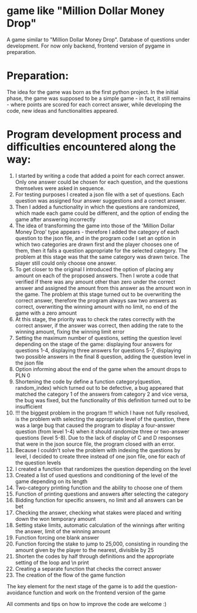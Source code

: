 # game like "Million Dollar Money Drop"
A game similar to "Million Dollar Money Drop". Database of questions under development. For now only backend, frontend version of pygame in preparation.

# Preparation:
The idea for the game was born as the first python project.
In the initial phase, the game was supposed to be a simple game - in fact, it still remains - where points are scored for each correct answer, while developing the code, new ideas and functionalities appeared.

# Program development process and difficulties encountered along the way:
1. I started by writing a code that added a point for each correct answer. Only one answer could be chosen for each question, and the questions themselves were asked in sequence.
2. For testing purposes I created a json file with a set of questions. Each question was assigned four answer suggestions and a correct answer.
3. Then I added a functionality in which the questions are randomized, which made each game could be different, and the option of ending the game after answering incorrectly
4. The idea of transforming the game into those of the 'Million Dollar Money Drop' type appears - therefore I added the category of each question to the json file, and in the program code I set an option in which two categories are drawn first and the player chooses one of them, then it falls a question appropriate for the selected category. The problem at this stage was that the same category was drawn twice. The player still could only choose one answer.
5. To get closer to the original I introduced the option of placing any amount on each of the proposed answers. Then I wrote a code that verified if there was any amount other than zero under the correct answer and assigned the amount from this answer as the amount won in the game. The problem at this stage turned out to be overwriting the correct answer, therefore the program always saw two answers as correct, overwriting the winning amount with no limit, no end of the game with a zero amount
6. At this stage, the priority was to check the rates correctly with the correct answer, if the answer was correct, then adding the rate to the winning amount, fixing the winning limit error
7. Setting the maximum number of questions, setting the question level depending on the stage of the game: displaying four answers for questions 1-4, displaying three answers for questions 5-7, displaying two possible answers in the final 8 question, adding the question level in the json file
8. Option informing about the end of the game when the amount drops to PLN 0
9. Shortening the code by define a function category(question, random_index) which turned out to be defective, a bug appeared that matched the category 1 of the answers from category 2 and vice versa, the bug was fixed, but the functionality of this definition turned out to be insufficient
10. !!! the biggest problem in the program !!! which I have not fully resolved, is the problem with selecting the appropriate level of the question, there was a large bug that caused the program to display a four-answer question (from level 1-4) when it should randomize three or two-answer questions (level 5-8). Due to the lack of display of C and D responses that were in the json source file, the program closed with an error.
11. Because I couldn't solve the problem with indexing the questions by level, I decided to create three instead of one json file, one for each of the question levels
12. I created a function that randomizes the question depending on the level
13. Created a list of used questions and conditioning of the level of the game depending on its length
14. Two-category printing function and the ability to choose one of them
15. Function of printing questions and answers after selecting the category
16. Bidding function for specific answers, no limit and all answers can be bet
17. Checking the answer, checking what stakes were placed and writing down the won temporary amount
18. Setting stake limits, automatic calculation of the winnings after writing the answer, limit of the winning amount
19. Function forcing one blank answer
20. Function forcing the stake to jump to 25,000, consisting in rounding the amount given by the player to the nearest, divisible by 25
21. Shorten the codes by half through definitions and the appropriate setting of the loop and \n print
22. Creating a separate function that checks the correct answer
23. The creation of the flow of the game function

The key element for the next stage of the game is to add the question-avoidance function and work on the frontend version of the game

All comments and tips on how to improve the code are welcome :) 
